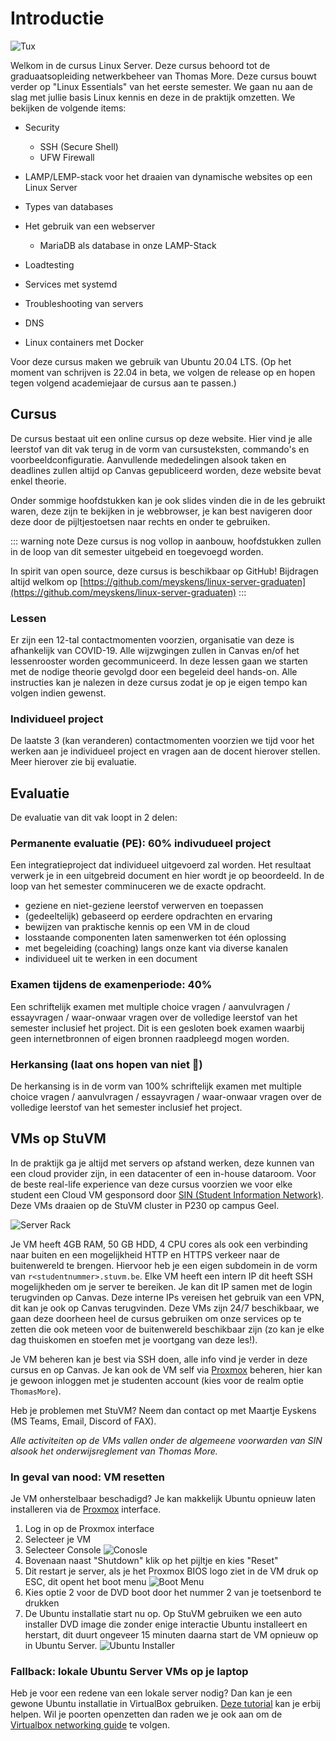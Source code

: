 # Introductie

![Tux](./tux.svg)

Welkom in de cursus Linux Server. Deze cursus behoord tot de graduaatsopleiding netwerkbeheer van Thomas More.
Deze cursus bouwt verder op "Linux Essentials" van het eerste semester. We gaan nu aan de slag met jullie basis Linux kennis en deze in de praktijk omzetten. We bekijken de volgende items:

- Security
  - SSH (Secure Shell)
  - UFW Firewall
- LAMP/LEMP-stack voor het draaien van dynamische websites op een Linux Server
- Types van databases
- Het gebruik van een webserver

  - MariaDB als database in onze LAMP-Stack

- Loadtesting
- Services met systemd
- Troubleshooting van servers
- DNS
- Linux containers met Docker

Voor deze cursus maken we gebruik van Ubuntu 20.04 LTS. (Op het moment van schrijven is 22.04 in beta, we volgen de release op en hopen tegen volgend academiejaar de cursus aan te passen.)

## Cursus

De cursus bestaat uit een online cursus op deze website. Hier vind je alle leerstof van dit vak terug in de vorm van cursusteksten, commando's en voorbeeldconfiguratie.
Aanvullende mededelingen alsook taken en deadlines zullen altijd op Canvas gepubliceerd worden, deze website bevat enkel theorie.

Onder sommige hoofdstukken kan je ook slides vinden die in de les gebruikt waren, deze zijn te bekijken in je webbrowser, je kan best navigeren door deze door de pijltjestoetsen naar rechts en onder te gebruiken.

::: warning note
Deze cursus is nog vollop in aanbouw, hoofdstukken zullen in de loop van dit semester uitgebeid en toegevoegd worden.

In spirit van open source, deze cursus is beschikbaar op GitHub! Bijdragen altijd welkom op [https://github.com/meyskens/linux-server-graduaten](https://github.com/meyskens/linux-server-graduaten)
:::

### Lessen

Er zijn een 12-tal contactmomenten voorzien, organisatie van deze is afhankelijk van COVID-19. Alle wijzwgingen zullen in Canvas en/of het lessenrooster worden gecommuniceerd.
In deze lessen gaan we starten met de nodige theorie gevolgd door een begeleid deel hands-on. Alle instructies kan je nalezen in deze cursus zodat je op je eigen tempo kan volgen indien gewenst.

### Individueel project

De laatste 3 (kan veranderen) contactmomenten voorzien we tijd voor het werken aan je individueel project en vragen aan de docent hierover stellen. Meer hierover zie bij evaluatie.

## Evaluatie

De evaluatie van dit vak loopt in 2 delen:

### Permanente evaluatie (PE): 60% indivudueel project

Een integratieproject dat individueel uitgevoerd zal worden. Het resultaat verwerk je in een uitgebreid document en hier wordt je op beoordeeld.
In de loop van het semester comminuceren we de exacte opdracht.

- geziene en niet-geziene leerstof verwerven en toepassen
- (gedeeltelijk) gebaseerd op eerdere opdrachten en ervaring
- bewijzen van praktische kennis op een VM in de cloud
- losstaande componenten laten samenwerken tot één oplossing
- met begeleiding (coaching) langs onze kant via diverse kanalen
- individueel uit te werken in een document

### Examen tijdens de examenperiode: 40%

Een schriftelijk examen met multiple choice vragen / aanvulvragen / essayvragen / waar-onwaar vragen over de volledige leerstof van het semester inclusief het project.
Dit is een gesloten boek examen waarbij geen internetbronnen of eigen bronnen raadpleegd mogen worden.

### Herkansing (laat ons hopen van niet 🤞)

De herkansing is in de vorm van 100% schriftelijk examen met multiple choice vragen / aanvulvragen / essayvragen / waar-onwaar vragen over de volledige leerstof van het semester inclusief het project.

## VMs op StuVM

In de praktijk ga je altijd met servers op afstand werken, deze kunnen van een cloud provider zijn, in een datacenter of een in-house dataroom. Voor de beste real-life experience van deze cursus voorzien we voor elke student een Cloud VM gesponsord door [SIN (Student Information Network)](https://sinners.be/). Deze VMs draaien op de StuVM cluster in P230 op campus Geel.

![Server Rack](./rack.jpg)

Je VM heeft 4GB RAM, 50 GB HDD, 4 CPU cores als ook een verbinding naar buiten en een mogelijkheid HTTP en HTTPS verkeer naar de buitenwereld te brengen. Hiervoor heb je een eigen subdomein in de vorm van `r<studentnummer>.stuvm.be`.
Elke VM heeft een intern IP dit heeft SSH mogelijkheden om je server te bereiken. Je kan dit IP samen met de login terugvinden op Canvas. Deze interne IPs vereisen het gebruik van een VPN, dit kan je ook op Canvas terugvinden. Deze VMs zijn 24/7 beschikbaar, we gaan deze doorheen heel de cursus gebruiken om onze services op te zetten die ook meteen voor de buitenwereld beschikbaar zijn (zo kan je elke dag thuiskomen en stoefen met je voortgang van deze les!).

Je VM beheren kan je best via SSH doen, alle info vind je verder in deze cursus en op Canvas. Je kan ook de VM self via [Proxmox](https://proxmox.stuvm.be/) beheren, hier kan je gewoon inloggen met je studenten account (kies voor de realm optie `ThomasMore`).

Heb je problemen met StuVM? Neem dan contact op met Maartje Eyskens (MS Teams, Email, Discord of FAX).

_Alle activiteiten op de VMs vallen onder de algemeene voorwarden van SIN alsook het onderwijsreglement van Thomas More._

### In geval van nood: VM resetten

Je VM onherstelbaar beschadigd? Je kan makkelijk Ubuntu opnieuw laten installeren via de [Proxmox](https://proxmox.stuvm.be/) interface.

1. Log in op de Proxmox interface
2. Selecteer je VM
3. Selecteer Console
   ![Conosle](./console.png)
4. Bovenaan naast "Shutdown" klik op het pijltje en kies "Reset"
5. Dit restart je server, als je het Proxmox BIOS logo ziet in de VM druk op ESC, dit opent het boot menu
   ![Boot Menu](./boot.png)
6. Kies optie 2 voor de DVD boot door het nummer 2 van je toetsenbord te drukken
7. De Ubuntu installatie start nu op. Op StuVM gebruiken we een auto installer DVD image die zonder enige interactie Ubuntu installeert en herstart, dit duurt ongeveer 15 minuten daarna start de VM opnieuw op in Ubuntu Server.
   ![Ubuntu Installer](./installer.png)

### Fallback: lokale Ubuntu Server VMs op je laptop

Heb je voor een redene van een lokale server nodig? Dan kan je een gewone Ubuntu installatie in VirtualBox gebruiken. [Deze tutorial](https://www.nakivo.com/blog/install-ubuntu-on-virtualbox-virtual-machine/) kan je erbij helpen. Wil je poorten openzetten dan raden we je ook aan om de [Virtualbox networking guide](https://www.nakivo.com/blog/virtualbox-network-setting-guide/) te volgen.
